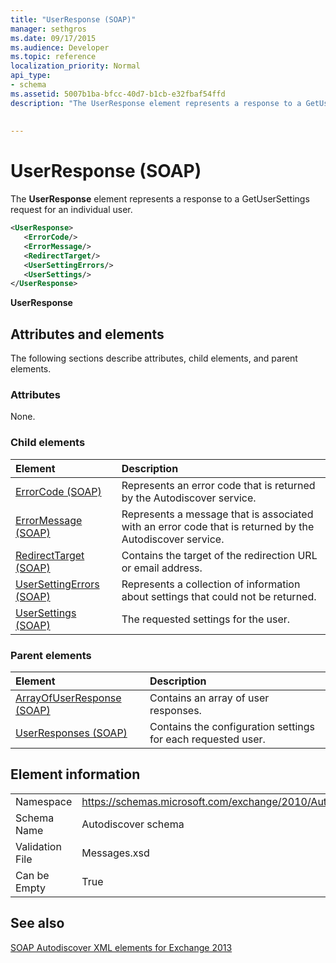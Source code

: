 ```yaml
---
title: "UserResponse (SOAP)"
manager: sethgros
ms.date: 09/17/2015
ms.audience: Developer
ms.topic: reference
localization_priority: Normal
api_type:
- schema
ms.assetid: 5007b1ba-bfcc-40d7-b1cb-e32fbaf54ffd
description: "The UserResponse element represents a response to a GetUserSettings request for an individual user."
 
 
---
```


# UserResponse (SOAP)

The **UserResponse** element represents a response to a GetUserSettings request for an individual user. 
  
```XML
<UserResponse>
   <ErrorCode/>
   <ErrorMessage/>
   <RedirectTarget/>
   <UserSettingErrors/>
   <UserSettings/>
</UserResponse>
```

 **UserResponse**
## Attributes and elements

The following sections describe attributes, child elements, and parent elements.
  
### Attributes

None.
  
### Child elements

|**Element**|**Description**|
|:-----|:-----|
|[ErrorCode (SOAP)](errorcode-soap.md) <br/> |Represents an error code that is returned by the Autodiscover service.  <br/> |
|[ErrorMessage (SOAP)](errormessage-soap.md) <br/> |Represents a message that is associated with an error code that is returned by the Autodiscover service.  <br/> |
|[RedirectTarget (SOAP)](redirecttarget-soap.md) <br/> |Contains the target of the redirection URL or email address.  <br/> |
|[UserSettingErrors (SOAP)](usersettingerrors-soap.md) <br/> |Represents a collection of information about settings that could not be returned.  <br/> |
|[UserSettings (SOAP)](usersettings-soap.md) <br/> |The requested settings for the user.  <br/> |
   
### Parent elements

|**Element**|**Description**|
|:-----|:-----|
|[ArrayOfUserResponse (SOAP)](arrayofuserresponse-soap.md) <br/> |Contains an array of user responses.  <br/> |
|[UserResponses (SOAP)](userresponses-soap.md) <br/> |Contains the configuration settings for each requested user.  <br/> |
   
## Element information

|||
|:-----|:-----|
|Namespace  <br/> |https://schemas.microsoft.com/exchange/2010/Autodiscover  <br/> |
|Schema Name  <br/> |Autodiscover schema  <br/> |
|Validation File  <br/> |Messages.xsd  <br/> |
|Can be Empty  <br/> |True  <br/> |
   
## See also



[SOAP Autodiscover XML elements for Exchange 2013](soap-autodiscover-xml-elements-for-exchange-2013.md)

